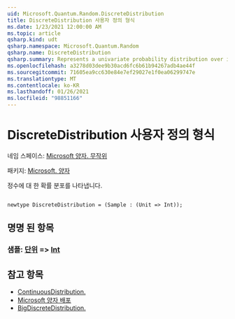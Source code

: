 ```yaml
---
uid: Microsoft.Quantum.Random.DiscreteDistribution
title: DiscreteDistribution 사용자 정의 형식
ms.date: 1/23/2021 12:00:00 AM
ms.topic: article
qsharp.kind: udt
qsharp.namespace: Microsoft.Quantum.Random
qsharp.name: DiscreteDistribution
qsharp.summary: Represents a univariate probability distribution over integers.
ms.openlocfilehash: a3278d03dee9b30acd6fc6b61b94267adb4ae44f
ms.sourcegitcommit: 71605ea9cc630e84e7ef29027e1f0ea06299747e
ms.translationtype: MT
ms.contentlocale: ko-KR
ms.lasthandoff: 01/26/2021
ms.locfileid: "98851166"
---
```

# <a name="discretedistribution-user-defined-type"></a>DiscreteDistribution 사용자 정의 형식

네임 스페이스: [Microsoft 양자. 무작위](xref:Microsoft.Quantum.Random)

패키지: [Microsoft. 양자](https://nuget.org/packages/Microsoft.Quantum.QSharp.Core)


정수에 대 한 확률 분포를 나타냅니다.

```qsharp

newtype DiscreteDistribution = (Sample : (Unit => Int));
```



## <a name="named-items"></a>명명 된 항목

### <a name="sample--unit--int"></a>샘플: [단위](xref:microsoft.quantum.lang-ref.unit) => [Int](xref:microsoft.quantum.lang-ref.int) 



## <a name="see-also"></a>참고 항목

- [ContinuousDistribution.](xref:Microsoft.Quantum.Random.ContinuousDistribution)
- [Microsoft 양자 배포](xref:Microsoft.Quantum.Random.ComplexDistribution)
- [BigDiscreteDistribution.](xref:Microsoft.Quantum.Random.BigDiscreteDistribution)